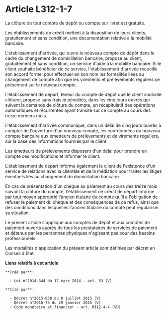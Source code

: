 # Article L312-1-7

La clôture de tout compte de dépôt ou compte sur livret est gratuite.

Les établissements de crédit mettent à la disposition de leurs clients, gratuitement et sans condition, une documentation
relative à la mobilité bancaire.

L'établissement d'arrivée, qui ouvre le nouveau compte de dépôt dans le cadre du changement de domiciliation bancaire,
propose au client, gratuitement et sans condition, un service d'aide à la mobilité bancaire. Si le client souhaite bénéficier
de ce service, l'établissement d'arrivée recueille son accord formel pour effectuer en son nom les formalités liées au
changement de compte afin que les virements et prélèvements réguliers se présentent sur le nouveau compte.

L'établissement de départ, teneur du compte de dépôt que le client souhaite clôturer, propose sans frais ni pénalités, dans
les cinq jours ouvrés qui suivent la demande de clôture du compte, un récapitulatif des opérations automatiques et
récurrentes ayant transité sur ce compte au cours des treize derniers mois.

L'établissement d'arrivée communique, dans un délai de cinq jours ouvrés à compter de l'ouverture d'un nouveau compte, les
coordonnées du nouveau compte bancaire aux émetteurs de prélèvements et de virements réguliers, sur la base des informations
fournies par le client.

Les émetteurs de prélèvements disposent d'un délai pour prendre en compte ces modifications et informer le client.

L'établissement de départ informe également le client de l'existence d'un service de relations avec la clientèle et de la
médiation pour traiter les litiges éventuels liés au changement de domiciliation bancaire.

En cas de présentation d'un chèque au paiement au cours des treize mois suivant la clôture du compte, l'établissement de
crédit de départ informe par tout moyen approprié l'ancien titulaire du compte qu'il a l'obligation de refuser le paiement du
chèque et des conséquences de ce refus, ainsi que des conditions dans lesquelles l'ancien titulaire du compte peut
régulariser sa situation.

Le présent article s'applique aux comptes de dépôt et aux comptes de paiement ouverts auprès de tous les prestataires de
services de paiement et détenus par les personnes physiques n'agissant pas pour des besoins professionnels.

Les modalités d'application du présent article sont définies par décret en Conseil d'Etat.

**Liens relatifs à cet article**

	**Créé par**:

	  - Loi n°2014-344 du 17 mars 2014 - art. 53 (V)

	**Cité par**:

	  - Décret n°2015-838 du 8 juillet 2015 (V)
	  - Décret n°2016-73 du 29 janvier 2016 (V)
	  - Code monétaire et financier - art. R312-4-4 (VD)
